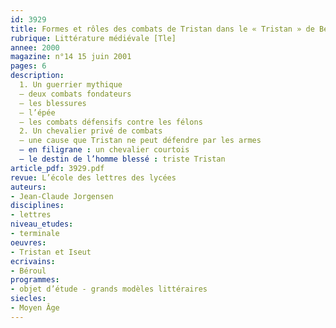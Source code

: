 ```yaml
---
id: 3929
title: Formes et rôles des combats de Tristan dans le « Tristan » de Béroul
rubrique: Littérature médiévale [Tle]
annee: 2000
magazine: n°14 15 juin 2001
pages: 6
description: 
  1. Un guerrier mythique
  – deux combats fondateurs
  – les blessures
  – l’épée
  – les combats défensifs contre les félons
  2. Un chevalier privé de combats
  – une cause que Tristan ne peut défendre par les armes
  – en filigrane : un chevalier courtois
  – le destin de l’homme blessé : triste Tristan
article_pdf: 3929.pdf
revue: L’école des lettres des lycées
auteurs:
- Jean-Claude Jorgensen
disciplines:
- lettres
niveau_etudes:
- terminale
oeuvres:
- Tristan et Iseut
ecrivains:
- Béroul
programmes:
- objet d’étude - grands modèles littéraires
siecles:
- Moyen Âge
---
```

